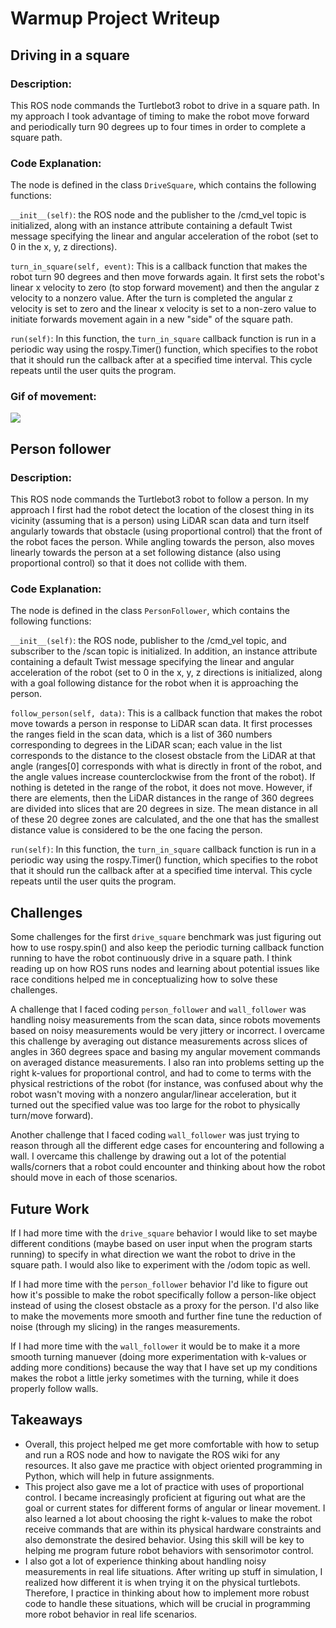 # Warmup Project Writeup

## Driving in a square

### Description:
This ROS node commands the Turtlebot3 robot to drive in a square path. In my approach
I took advantage of timing to make the robot move forward and periodically turn 90 degrees up to four times in order to complete a square path. 

### Code Explanation:
The node is defined in the class `DriveSquare`, which contains the following functions:

`__init__(self)`: the ROS node and the publisher to the /cmd_vel topic is initialized, along with an instance attribute containing a default Twist message specifying the linear and angular acceleration of the robot (set to 0 in the x, y, z directions).

`turn_in_square(self, event)`: This is a callback function that makes the robot turn 90 degrees and then move forwards again. It first sets the robot's linear x velocity to zero (to stop forward movement) and then the angular z velocity to a nonzero value. After the turn is completed the angular z velocity is set to zero and the linear x velocity is set to a non-zero value to initiate forwards movement again in a new "side" of the square path.

`run(self)`: In this function, the `turn_in_square` callback function is run in a periodic way using the rospy.Timer() function, which specifies to the robot that it should run the callback after at a specified time interval. This cycle repeats until the user quits the program. 

### Gif of movement:

![](https://github.com/schang7/warmup_project/blob/851ee79972db51cb5c71b61d9367554a4b457123/drive_square.GIF)

## Person follower

### Description:
This ROS node commands the Turtlebot3 robot to follow a person. In my approach I first had the robot detect the location of the closest thing in its vicinity (assuming that is a person) using LiDAR scan data and turn itself angularly towards that obstacle (using proportional control) that the front of the robot faces the person. While angling towards the person, also moves linearly towards the person at a set following distance (also using proportional control) so that it does not collide with them.

### Code Explanation:
The node is defined in the class `PersonFollower`, which contains the following functions:

`__init__(self)`: the ROS node, publisher to the /cmd_vel topic, and subscriber to the /scan topic is initialized. In addition, an instance attribute containing a default Twist message specifying the linear and angular acceleration of the robot (set to 0 in the x, y, z directions is initialized, along with a goal following distance for the robot when it is approaching the person.

`follow_person(self, data)`: This is a callback function that makes the robot move towards a person in response to LiDAR scan data. It first processes the ranges field in the scan data, which is a list of 360 numbers corresponding to degrees in the LiDAR scan; each value in the list corresponds to the distance to the closest obstacle from the LiDAR at that angle (ranges[0] corresponds with what is directly in front of the robot, and the angle values increase counterclockwise from the front of the robot). If nothing is deteted in the range of the robot, it does not move. However, if there are elements, then the LiDAR distances in the range of 360 degrees are divided into slices that are 20 degrees in size. The mean distance in all of these 20 degree zones are calculated, and the one that has the smallest distance value is considered to be the one facing the person.

`run(self)`: In this function, the `turn_in_square` callback function is run in a periodic way using the rospy.Timer() function, which specifies to the robot that it should run the callback after at a specified time interval. This cycle repeats until the user quits the program. 


## Challenges
Some challenges for the first `drive_square` benchmark was just figuring out how to use rospy.spin() and also keep the periodic turning callback function running to have the robot continuously drive in a square path. I think reading up on how ROS runs nodes and learning about potential issues like race conditions helped me in conceptualizing how to solve these challenges.

A challenge that I faced coding `person_follower` and `wall_follower` was handling noisy measurements from the scan data, since robots movements based on noisy measurements would be very jittery or incorrect. I overcame this challenge by averaging out distance measurements across slices of angles in 360 degrees space and basing my angular movement commands on averaged distance measurements. I also ran into problems setting up the right k-values for proportional control, and had to come to terms with the physical restrictions of the robot (for instance, was confused about why the robot wasn't moving with a nonzero angular/linear acceleration, but it turned out the specified value was too large for the robot to physically turn/move forward).

Another challenge that I faced coding `wall_follower` was just trying to reason through all the different edge cases for encountering and following a wall. I overcame this challenge by drawing out a lot of the potential walls/corners that a robot could encounter and thinking about how the robot should move in each of those scenarios. 

## Future Work
If I had more time with the `drive_square` behavior I would like to set maybe different conditions (maybe based on user input when the program starts running) to specify in what direction we want the robot to drive in the square path. I would also like to experiment with the /odom topic as well.

If I had more time with the `person_follower` behavior I'd like to figure out how it's possible to make the robot specifically follow a person-like object instead of using the closest obstacle as a proxy for the person. I'd also like to make the movements more smooth and further fine tune the reduction of noise (through my slicing) in the ranges measurements. 

If I had more time with the `wall_follower` it would be to make it a more smooth turning manuever (doing more experimentation with k-values or adding more conditions) because the way that I have set up my conditions makes the robot a little jerky sometimes with the turning, while it does properly follow walls.

## Takeaways
 
- Overall, this project helped me get more comfortable with how to setup and run a ROS node and how to navigate the ROS wiki for any resources. It also gave me practice with object oriented programming in Python, which will help in future assignments. 
- This project also gave me a lot of practice with uses of proportional control. I became increasingly proficient at figuring out what are the goal or current states for different forms of angular or linear movement. I also learned a lot about choosing the right k-values to make the robot receive commands that are within its physical hardware constraints and also demonstrate the desired behavior. Using this skill will be key to helping me program future robot behaviors with sensorimotor control.
- I also got a lot of experience thinking about handling noisy measurements in real life situations. After writing up stuff in simulation, I realized how different it is when trying it on the physical turtlebots. Therefore, I practice in thinking about how to implement more robust code to handle these situations, which will be crucial in programming more robot behavior in real life scenarios.



